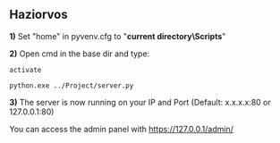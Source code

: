 ## Haziorvos

**1)**
Set "home" in pyvenv.cfg to "**current directory\Scripts**"

**2)**
Open cmd in the base dir and type:
```
activate
```
```
python.exe ../Project/server.py
```

**3)**
The server is now running on your IP and Port
(Default: x.x.x.x:80 or 127.0.0.1:80)

You can access the admin panel with https://127.0.0.1/admin/